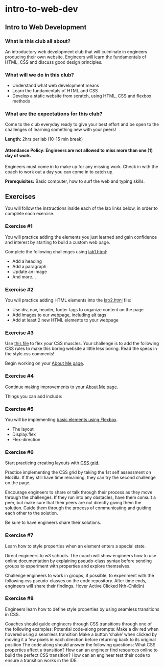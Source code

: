 # intro-to-web-dev
<h2>Intro to Web Development</h2>

<h3>What is this club all about?</h3>
An introductory web development club that will culminate in engineers producing their own website. Engineers will learn the fundamentals of HTML, CSS and discuss good design principles.

<h3>What will we do in this club?</h3>
<ul>
  <li>Understand what web development means</li>
  <li>Learn the fundamentals of HTML and CSS</li>
  <li>Develop a static website from scratch, using HTML, CSS and flexbox methods</li>
</ul>

<h3>What are the expectations for this club?</h3>
<p>Come to the club everyday ready to give your best effort and be open to the challenges of learning something new with your peers! 
</p>
<strong>Length:</strong> 2hrs per lab (10-15 min break) <br>

<h4>Attendance Policy: Engineers are not allowed to miss more than one (1) day of work.</h4>
<p>Engineers must come in to make up for any missing work. Check in with the coach to work out a day you can come in to catch up.</p>

<strong>Prerequisites:</strong> Basic computer, how to surf the web and typing skills. 

<h2>Exercises</h2>
<p>You will follow the instructions inside each of the lab links below, in order to complete each exercise.</p>
<h3>Exercise #1</h3>
<p>You will practice adding the elements you just learned and gain confidence and interest by starting to build a custom web page. </p>
Complete the following challenges using <a href="/exercises/lab1.html">lab1.html</a>:
<ul>
  <li>Add a heading</li>
  <li>Add a paragraph</li>
  <li>Update an image</li>
  <li>And more...</li>
</ul>

<h3>Exercise #2</h3>
<p>You will practice adding HTML elements into the <a href="/exercises/lab2.html">lab2.html</a> file:</p>
<ul>
<li>Use div, nav, header, footer tags to organize content on the page</li>
<li>Add images to our webpage, including alt tags</li>
<li>Add at least 2 new HTML elements to your webpage</li>
</ul>

<h3>Exercise #3</h3>
<p>Use <a href="/exercises/style-lab3.css">this file</a> to flex your CSS muscles. Your challenge is to add the following CSS rules to make this boring website a little less boring. Read the specs in the style.css comments!</p>
<p>Begin working on your <a href="/exercises/lab4.html">About Me page</a>.</p>

<h3>Exercise #4</h3>
<p>Continue making improvements to  your <a href="/exercises/lab4.html">About Me page</a>.</p>
Things you can add include: 

<h3>Exercise #5</h3>
<p>You will be implementing <a href="/exercises/lab5.html">basic elements using Flexbox</a>.</p>
<ul>
<li>The layout</li>
<li>Display:flex</li>
<li>Flex-direction</li>
</ul>

<h3>Exercise #6</h3>
<p>Start practicing creating layouts with <a href="/exercises/lab6.html">CSS grid</a>.</p>
Practice implementing the CSS grid by taking the 1st self assessment on Mozilla. If they still have time remaining, they can try the second challenge on the page.

Encourage engineers to share or talk through their process as they move through the challenges. If they run into any obstacles, have them consult a peer, but make sure that their peers are not directly giving them the solution. Guide them through the process of communicating and guiding each other to the solution. 

Be sure to have engineers share their solutions.

<h3>Exercise #7</h3>
<p>Learn  how to style properties when an element enters a special state.</p>

Direct engineers to  w3 schools. The coach will show engineers how to use online documentation by explaining pseudo-class syntax before sending groups to experiment with properties and explore themselves.

Challenge engineers to work in groups, if possible, to experiment with the following css pseudo-classes on the code repository.  After time ends, engineers will share their findings. 
Hover
Active
Clicked
Nth-Child(n)

<h3>Exercise #8</h3>
Engineers learn how to define style properties by using seamless transitions in CSS.

Coaches should guide engineers through CSS transitions through one of the following examples:
Potential code-along prompts:
Make a div red when hovered using a seamless transition
Make a button ‘shake’ when clicked by moving it a few pixels in each direction before returning back to its original position
The code along should answer the following questions:
What CSS properties affect a transition?
How can an engineer find resources online to build the perfect CSS transition?
How can an engineer test their code to ensure a transition works in the IDE.












